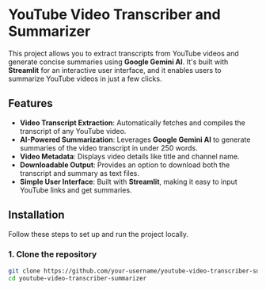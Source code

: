 # YouTube Video Transcriber and Summarizer

This project allows you to extract transcripts from YouTube videos and generate concise summaries using **Google Gemini AI**. It's built with **Streamlit** for an interactive user interface, and it enables users to summarize YouTube videos in just a few clicks.

## Features

- **Video Transcript Extraction**: Automatically fetches and compiles the transcript of any YouTube video.
- **AI-Powered Summarization**: Leverages **Google Gemini AI** to generate summaries of the video transcript in under 250 words.
- **Video Metadata**: Displays video details like title and channel name.
- **Downloadable Output**: Provides an option to download both the transcript and summary as text files.
- **Simple User Interface**: Built with **Streamlit**, making it easy to input YouTube links and get summaries.

## Installation

Follow these steps to set up and run the project locally.

### 1. Clone the repository

```bash
git clone https://github.com/your-username/youtube-video-transcriber-summarizer.git
cd youtube-video-transcriber-summarizer

